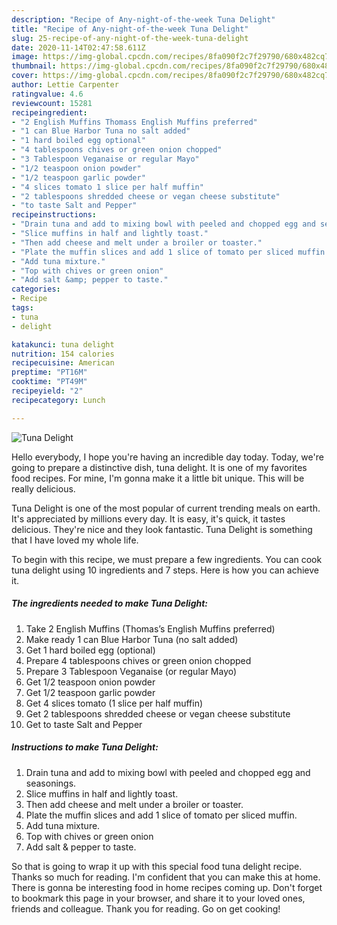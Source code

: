 ```yaml
---
description: "Recipe of Any-night-of-the-week Tuna Delight"
title: "Recipe of Any-night-of-the-week Tuna Delight"
slug: 25-recipe-of-any-night-of-the-week-tuna-delight
date: 2020-11-14T02:47:58.611Z
image: https://img-global.cpcdn.com/recipes/8fa090f2c7f29790/680x482cq70/tuna-delight-recipe-main-photo.jpg
thumbnail: https://img-global.cpcdn.com/recipes/8fa090f2c7f29790/680x482cq70/tuna-delight-recipe-main-photo.jpg
cover: https://img-global.cpcdn.com/recipes/8fa090f2c7f29790/680x482cq70/tuna-delight-recipe-main-photo.jpg
author: Lettie Carpenter
ratingvalue: 4.6
reviewcount: 15281
recipeingredient:
- "2 English Muffins Thomass English Muffins preferred"
- "1 can Blue Harbor Tuna no salt added"
- "1 hard boiled egg optional"
- "4 tablespoons chives or green onion chopped"
- "3 Tablespoon Veganaise or regular Mayo"
- "1/2 teaspoon onion powder"
- "1/2 teaspoon garlic powder"
- "4 slices tomato 1 slice per half muffin"
- "2 tablespoons shredded cheese or vegan cheese substitute"
- "to taste Salt and Pepper"
recipeinstructions:
- "Drain tuna and add to mixing bowl with peeled and chopped egg and seasonings."
- "Slice muffins in half and lightly toast."
- "Then add cheese and melt under a broiler or toaster."
- "Plate the muffin slices and add 1 slice of tomato per sliced muffin."
- "Add tuna mixture."
- "Top with chives or green onion"
- "Add salt &amp; pepper to taste."
categories:
- Recipe
tags:
- tuna
- delight

katakunci: tuna delight 
nutrition: 154 calories
recipecuisine: American
preptime: "PT16M"
cooktime: "PT49M"
recipeyield: "2"
recipecategory: Lunch

---
```



![Tuna Delight](https://img-global.cpcdn.com/recipes/8fa090f2c7f29790/680x482cq70/tuna-delight-recipe-main-photo.jpg)

Hello everybody, I hope you're having an incredible day today. Today, we're going to prepare a distinctive dish, tuna delight. It is one of my favorites food recipes. For mine, I'm gonna make it a little bit unique. This will be really delicious.



Tuna Delight is one of the most popular of current trending meals on earth. It's appreciated by millions every day. It is easy, it's quick, it tastes delicious. They're nice and they look fantastic. Tuna Delight is something that I have loved my whole life.


To begin with this recipe, we must prepare a few ingredients. You can cook tuna delight using 10 ingredients and 7 steps. Here is how you can achieve it.

<!--inarticleads1-->

##### The ingredients needed to make Tuna Delight:

1. Take 2 English Muffins (Thomas’s English Muffins preferred)
1. Make ready 1 can Blue Harbor Tuna (no salt added)
1. Get 1 hard boiled egg (optional)
1. Prepare 4 tablespoons chives or green onion chopped
1. Prepare 3 Tablespoon Veganaise (or regular Mayo)
1. Get 1/2 teaspoon onion powder
1. Get 1/2 teaspoon garlic powder
1. Get 4 slices tomato (1 slice per half muffin)
1. Get 2 tablespoons shredded cheese or vegan cheese substitute
1. Get to taste Salt and Pepper




<!--inarticleads2-->

##### Instructions to make Tuna Delight:

1. Drain tuna and add to mixing bowl with peeled and chopped egg and seasonings.
1. Slice muffins in half and lightly toast.
1. Then add cheese and melt under a broiler or toaster.
1. Plate the muffin slices and add 1 slice of tomato per sliced muffin.
1. Add tuna mixture.
1. Top with chives or green onion
1. Add salt &amp; pepper to taste.




So that is going to wrap it up with this special food tuna delight recipe. Thanks so much for reading. I'm confident that you can make this at home. There is gonna be interesting food in home recipes coming up. Don't forget to bookmark this page in your browser, and share it to your loved ones, friends and colleague. Thank you for reading. Go on get cooking!
